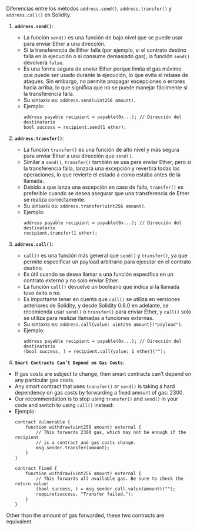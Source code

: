 Diferencias entre los métodos `address.send()`, `address.transfer()` y `address.call()` en Solidity.

1. **`address.send()`**:
   - La función `send()` es una función de bajo nivel que se puede usar para enviar Ether a una dirección.
   - Si la transferencia de Ether falla (por ejemplo, si el contrato destino falla en la ejecución o si consume demasiado gas), la función `send()` devolverá `false`.
   - Es una forma segura de enviar Ether porque limita el gas máximo que puede ser usado durante la ejecución, lo que evita el rebase de ataques. Sin embargo, no permite propagar excepciones o errores hacia arriba, lo que significa que no se puede manejar fácilmente si la transferencia falla.
   - Su sintaxis es: `address.send(uint256 amount)`.
   - Ejemplo:
     ```solidity
     address payable recipient = payable(0x...); // Dirección del destinatario
     bool success = recipient.send(1 ether);
     ```

2. **`address.transfer()`**:
   - La función `transfer()` es una función de alto nivel y más segura para enviar Ether a una dirección que `send()`.
   - Similar a `send()`, `transfer()` también se usa para enviar Ether, pero si la transferencia falla, lanzará una excepción y revertirá todas las operaciones, lo que revierte el estado a como estaba antes de la llamada.
   - Debido a que lanza una excepción en caso de falla, `transfer()` es preferible cuando se desea asegurar que una transferencia de Ether se realiza correctamente.
   - Su sintaxis es: `address.transfer(uint256 amount)`.
   - Ejemplo:
     ```solidity
     address payable recipient = payable(0x...); // Dirección del destinatario
     recipient.transfer(1 ether);
     ```

3. **`address.call()`**:
   - `call()` es una función más general que `send()` y `transfer()`, ya que permite especificar un payload arbitrario para ejecutar en el contrato destino.
   - Es útil cuando se desea llamar a una función específica en un contrato externo y no solo enviar Ether.
   - La función `call()` devuelve un booleano que indica si la llamada tuvo éxito o no.
   - Es importante tener en cuenta que `call()` se utiliza en versiones anteriores de Solidity, y desde Solidity 0.6.0 en adelante, se recomienda usar `send()` o `transfer()` para enviar Ether, y `call()` solo se utiliza para realizar llamadas a funciones externas.
   - Su sintaxis es: `address.call{value: uint256 amount}("payload")`.
   - Ejemplo:
     ```solidity
     address payable recipient = payable(0x...); // Dirección del destinatario
     (bool success, ) = recipient.call{value: 1 ether}("");
     ```


4. **`Smart Contracts Can’t Depend on Gas Costs`**:
- If gas costs are subject to change, then smart contracts can’t depend on any particular gas costs.
- Any smart contract that uses `transfer()` or `send()` is taking a hard dependency on gas costs by forwarding a fixed amount of gas: 2300.
- Our recommendation is to stop using `transfer()` and `send()` in your code and switch to using `call()` instead:
- Ejemplo:
    ```solidity
    contract Vulnerable {
        function withdraw(uint256 amount) external {
            // This forwards 2300 gas, which may not be enough if the recipient
            // is a contract and gas costs change.
            msg.sender.transfer(amount);
        }
    }

    contract Fixed {
        function withdraw(uint256 amount) external {
            // This forwards all available gas. Be sure to check the return value!
            (bool success, ) = msg.sender.call.value(amount)("");
            require(success, "Transfer failed.");
        }
    }
    ```

Other than the amount of gas forwarded, these two contracts are equivalent.

